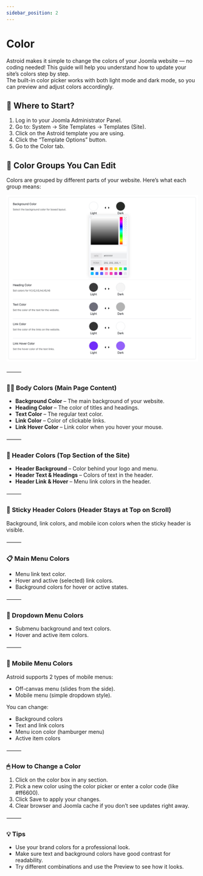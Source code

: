 ```yaml
---
sidebar_position: 2
---
```


# Color

Astroid makes it simple to change the colors of your Joomla website — no coding needed! This guide will help you understand how to update your site’s colors step by step.  
The built-in color picker works with both light mode and dark mode, so you can preview and adjust colors accordingly.

## 📍 Where to Start?
1.	Log in to your Joomla Administrator Panel.
2.	Go to: System → Site Templates → Templates (Site).
3.	Click on the Astroid template you are using.
4.	Click the “Template Options” button.
5.	Go to the Color tab.


## 📘 Color Groups You Can Edit

Colors are grouped by different parts of your website. Here’s what each group means:

![color-settings.jpg](../../static/img/styling/color-settings.jpg)

⸻

### 🧍‍♂️ Body Colors (Main Page Content)
* **Background Color** – The main background of your website.
* **Heading Color** – The color of titles and headings.
* **Text Color** – The regular text color.
* **Link Color** – Color of clickable links.
* **Link Hover Color** – Link color when you hover your mouse.

⸻

### 🧢 Header Colors (Top Section of the Site)
* **Header Background** – Color behind your logo and menu.
* **Header Text & Headings** – Colors of text in the header.
* **Header Link & Hover** – Menu link colors in the header.

⸻

### 📌 Sticky Header Colors (Header Stays at Top on Scroll)
Background, link colors, and mobile icon colors when the sticky header is visible.

⸻

### 📋 Main Menu Colors
* Menu link text color.
* Hover and active (selected) link colors.
* Background colors for hover or active states.

⸻

### 🔽 Dropdown Menu Colors
* Submenu background and text colors.
* Hover and active item colors.

⸻

### 📱 Mobile Menu Colors

Astroid supports 2 types of mobile menus:
* Off-canvas menu (slides from the side).
* Mobile menu (simple dropdown style).

You can change:
* Background colors
* Text and link colors
* Menu icon color (hamburger menu)
* Active item colors

⸻

### 🖱 How to Change a Color
1.	Click on the color box in any section.
2.	Pick a new color using the color picker or enter a color code (like #ff6600).
3.	Click Save to apply your changes.
4.	Clear browser and Joomla cache if you don’t see updates right away.

⸻

### 💡 Tips
* Use your brand colors for a professional look.
* Make sure text and background colors have good contrast for readability.
* Try different combinations and use the Preview to see how it looks.

